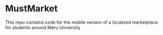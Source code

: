 # MustMarket

This repo contains code for the mobile version of a localized marketplace for students around Meru University
